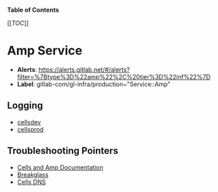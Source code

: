 <!-- MARKER: do not edit this section directly. Edit services/service-catalog.yml then run scripts/generate-docs -->

**Table of Contents**

[[_TOC_]]

# Amp Service

* **Alerts**: <https://alerts.gitlab.net/#/alerts?filter=%7Btype%3D%22amp%22%2C%20tier%3D%22inf%22%7D>
* **Label**: gitlab-com/gl-infra/production~"Service::Amp"

## Logging

* [cellsdev](https://console.cloud.google.com/logs/query?project=amp-b6f1)
* [cellsprod](https://console.cloud.google.com/logs/query?project=amp-3c0d)

## Troubleshooting Pointers

* [Cells and Amp Documentation](../cells/amp.md)
* [Breakglass](../cells/breakglass.md)
* [Cells DNS](../cells/dns.md)
<!-- END_MARKER -->

<!-- ## Summary -->

<!-- ## Architecture -->

<!-- ## Performance -->

<!-- ## Scalability -->

<!-- ## Availability -->

<!-- ## Durability -->

<!-- ## Security/Compliance -->

<!-- ## Monitoring/Alerting -->

<!-- ## Links to further Documentation -->
